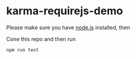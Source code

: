 # karma-requirejs-demo
Please make sure you have [node.js](https://nodejs.org/en/) installed, then

Cone this repo and then run

```
npm run test
```

